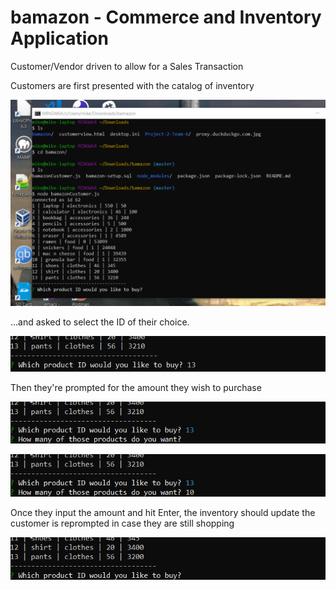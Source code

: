 # bamazon - Commerce and Inventory Application

Customer/Vendor driven to allow for a Sales Transaction

Customers are first presented with the catalog of inventory 

![Screenshot1](/imgs/CropperCapture[1].png)

...and asked to select the ID of their choice.

![Screenshot2](/imgs/CropperCapture[2].png)

Then they're prompted for the amount they wish to purchase

![Screenshot3](/imgs/CropperCapture[3].png)

![Screenshot4](/imgs/CropperCapture[4].png)

Once they input the amount and hit Enter, the inventory should update the customer is reprompted in case they are still shopping

![Screenshot5](/imgs/CropperCapture[5].png)
